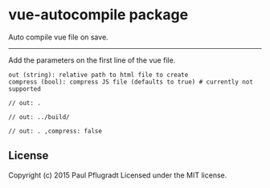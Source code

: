# vue-autocompile package

Auto compile vue file on save.

---

Add the parameters on the first line of the vue file.

```
out (string): relative path to html file to create
compress (bool): compress JS file (defaults to true) # currently not supported
```

```
// out: .
```

```
// out: ../build/
```

```
// out: . ,compress: false
```

## License
Copyright (c) 2015 Paul Pflugradt
Licensed under the MIT license.
